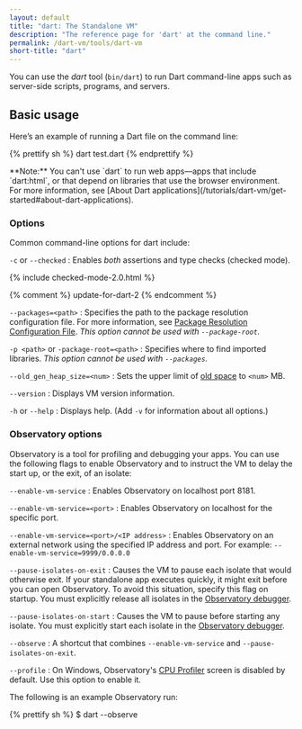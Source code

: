 ```yaml
---
layout: default
title: "dart: The Standalone VM"
description: "The reference page for 'dart' at the command line."
permalink: /dart-vm/tools/dart-vm
short-title: "dart"
---
```


You can use the _dart_ tool (`bin/dart`) to run Dart command-line apps such as
server-side scripts, programs, and servers.

## Basic usage

Here’s an example of running a Dart file on the command line:

{% prettify sh %}
dart test.dart
{% endprettify %}

<aside class="alert alert-info" markdown="1">
**Note:** You can't use `dart` to run web apps&mdash;apps
that include `dart:html`, or that depend on libraries
that use the browser environment. For more information, see
[About Dart applications](/tutorials/dart-vm/get-started#about-dart-applications).
</aside>

### Options

Common command-line options for dart include:

`-c` or `--checked`
: Enables _both_ assertions and type checks (checked mode).

{% include checked-mode-2.0.html %}

{% comment %}
update-for-dart-2
{% endcomment %}

`--packages=<path>`
: Specifies the path to the package resolution configuration file.
  For more information, see
  [Package Resolution Configuration File](https://github.com/lrhn/dep-pkgspec/blob/master/DEP-pkgspec.md).
  _This option cannot be used with `--package-root`._

`-p <path>` or `-package-root=<path>`
: Specifies where to find imported libraries.
  _This option cannot be used with `--packages`._

`--old_gen_heap_size=<num>`
: Sets the upper limit of
  [old space](https://dart-lang.github.io/observatory/glossary#old-generation) to `<num>` MB.

`--version`
: Displays VM version information.

`-h` or `--help`
: Displays help. (Add `-v` for information about all options.)

### Observatory options

Observatory is a tool for profiling and debugging your apps.
You can use the following flags to enable Observatory and to
instruct the VM to delay the start up, or the exit, of an isolate:

`--enable-vm-service`
: Enables Observatory on localhost port 8181.

`--enable-vm-service=<port>`
: Enables Observatory on localhost for the specific port.

`--enable-vm-service=<port>/<IP address>`
: Enables Observatory on an external network using the specified
  IP address and port. For example:
  `--enable-vm-service=9999/0.0.0.0`

`--pause-isolates-on-exit`
: Causes the VM to pause each isolate that would otherwise exit.
  If your standalone app executes quickly,
  it might exit before you can open Observatory. To avoid this situation,
  specify this flag on startup.  You must explicitly release all isolates
  in the [Observatory debugger](https://dart-lang.github.io/observatory/debugger.html).

`--pause-isolates-on-start`
: Causes the VM to pause before starting any isolate.
  You must explicitly start each isolate in the
  [Observatory debugger](https://dart-lang.github.io/observatory/debugger.html).

`--observe`
: A shortcut that combines `--enable-vm-service` and
  `--pause-isolates-on-exit`.

`--profile`
: On Windows, Observatory's
  [CPU Profiler](https://dart-lang.github.io/observatory/cpu-profile.html) screen
  is disabled by default. Use this option to enable it.

The following is an example Observatory run:

{% prettify sh %}
$ dart --observe <script>.dart
{% endprettify %}

For more information, see [Observatory](https://dart-lang.github.io/observatory/).

### Snapshot option

You can also generate snapshots:

`--snapshot=<filename>`
: Generates a snapshot in the specified file. For information
  on generating and running snapshots, see
  [Snapshots](https://github.com/dart-lang/sdk/wiki/Snapshots) on GitHub.

## Enabling checked mode

{% include checked-mode-2.0.html %}

{% comment %}
update-for-dart-2
{% endcomment %}

Dart programs run in one of two modes: checked or production. By default, the
Dart VM runs in production mode. We recommend that you enable checked mode for
development and testing.

In checked mode, assignments are dynamically checked, and certain violations of
the type system raise exceptions at runtime. In production mode, static type
annotations have no effect.

Assert statements are also enabled in checked mode. An
[assert statement](/guides/language/language-tour#assert)
checks a boolean condition, raising an exception if the condition is false.
Assertions do not run in production mode.

You can run the VM in checked mode with the `--checked` command-line flag:

{% prettify sh %}
dart --checked test.dart
{% endprettify %}
